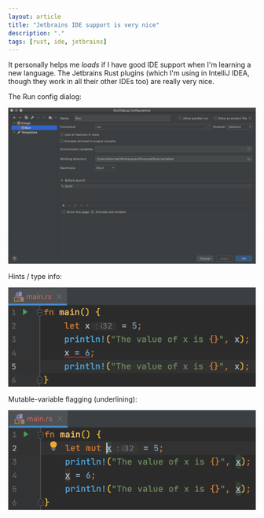 ```yaml
---
layout: article
title: "Jetbrains IDE support is very nice"
description: "."
tags: [rust, ide, jetbrains]
---
```

It personally helps me _loads_ if I have good IDE support when I'm learning a new language. The Jetbrains Rust plugins (which I'm using in IntelliJ IDEA, though they work in all their other IDEs too) are really very nice. 

The Run config dialog:

![Run Config](../images/idea-rust-run-config.png "Run Config")

Hints / type info:

![Hints / type info](../images/idea-rust-support-1.png "Hints / type info")

Mutable-variable flagging (underlining):

![Mutable-variable flagging](../images/idea-rust-support-2.png "mutable-variable flagging")
